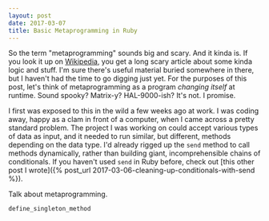 ```yaml
---
layout: post
date: 2017-03-07
title: Basic Metaprogramming in Ruby
---
```


So the term "metaprogramming" sounds big and scary. And it kinda is. If you look it up on [Wikipedia](https://en.wikipedia.org/wiki/Metaprogramming), you get a long scary article about some kinda logic and stuff. I'm sure there's useful material buried somewhere in there, but I haven't had the time to go digging just yet. For the purposes of this post, let's think of metaprogramming as a program *changing itself* at runtime. Sound spooky? Matrix-y? HAL-9000-ish? It's not. I promise.

I first was exposed to this in the wild a few weeks ago at work. I was coding away, happy as a clam in front of a computer, when I came across a pretty standard problem. The project I was working on could accept various types of data as input, and it needed to run similar, but different, methods depending on the data type. I'd already rigged up the `send` method to call methods dynamically, rather than building giant, incomprehensible chains of conditionals. If you haven't used `send` in Ruby before, check out [this other post I wrote]({% post_url 2017-03-06-cleaning-up-conditionals-with-send %}).

Talk about metaprogramming.

`define_singleton_method`
